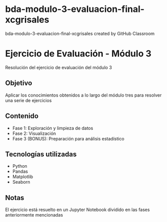 # bda-modulo-3-evaluacion-final-xcgrisales
bda-modulo-3-evaluacion-final-xcgrisales created by GitHub Classroom

# Ejercicio de Evaluación - Módulo 3
Resolución del ejercicio de evaluación del módulo 3

## Objetivo
Aplicar los conocimientos obtenidos a lo largo del módulo tres para resolver una serie de ejercicios

## Contenido
- Fase 1: Exploración y limpieza de datos
- Fase 2: Visualización
- Fase 3 (BONUS): Preparación para análisis estadístico

## Tecnologías utilizadas
- Python
- Pandas
- Matplotlib
- Seaborn

## Notas
El ejercicio está resuelto en un Jupyter Notebook dividido en las fases anteriormente mencionadas